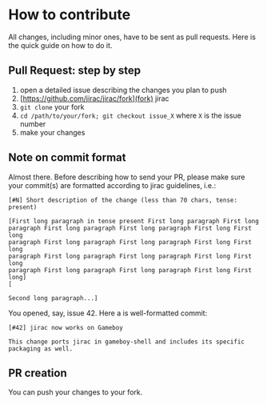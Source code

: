 # How to contribute

All changes, including minor ones, have to be sent as pull requests.
Here is the quick guide on how to do it.

## Pull Request: step by step

 1. open a detailed issue describing the changes you plan to push
 1. [https://github.com/jirac/jirac/fork](fork) jirac
 1. `git clone` your fork
 1. `cd /path/to/your/fork; git checkout issue_X` where `X` is the issue number
 1. make your changes
 
## Note on commit format

Almost there. Before describing how to send your PR, please make sure your commit(s)
are formatted according to jirac guidelines, i.e.:

```
[#N] Short description of the change (less than 70 chars, tense: present)

[First long paragraph in tense present First long paragraph First long  
paragraph First long paragraph First long paragraph First long First long 
paragraph First long paragraph First long paragraph First long First long 
paragraph First long paragraph First long paragraph First long First long 
paragraph First long paragraph First long paragraph First long First long]
[

Second long paragraph...]
```

You opened, say, issue 42. Here a is well-formatted commit:

```
[#42] jirac now works on Gameboy

This change ports jirac in gameboy-shell and includes its specific
packaging as well.
```

## PR creation

You can push your changes to your fork.
